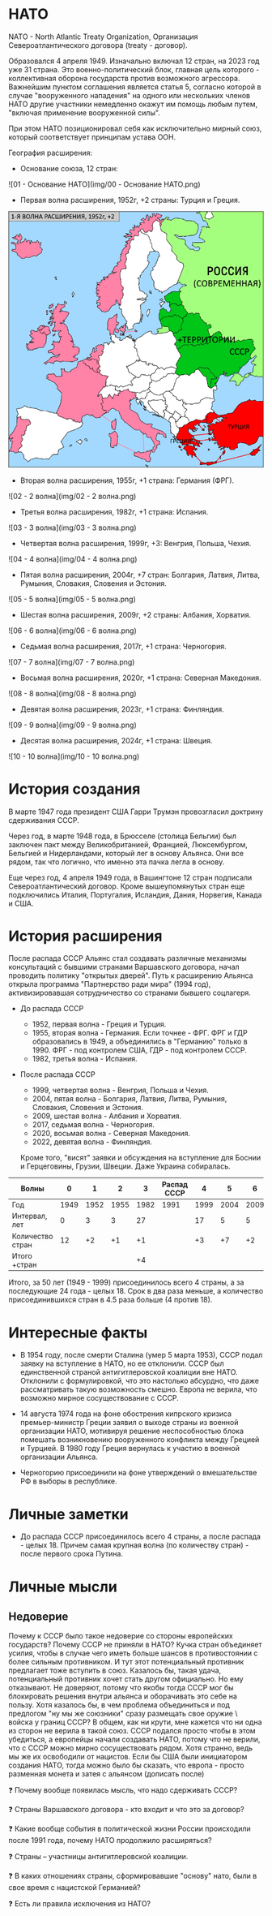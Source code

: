 # НАТО

NATO - North Atlantic Treaty Organization, Организация Североатлантического договора (treaty - договор).

Образовался 4 апреля 1949. Изначально включал 12 стран, на 2023 год уже 31 страна. Это военно-политический блок, главная цель которого - коллективная оборона государств против возможного агрессора. Важнейшим пунктом соглашения является статья 5, согласно которой в случае "вооруженного нападения" на одного или нескольких членов НАТО другие участники немедленно окажут им помощь любым путем, "включая применение вооруженной  силы".

При этом НАТО позиционировал себя как исключительно мирный союз, который соответствует принципам устава ООН.

География расширения:

* Основание союза, 12 стран:

![01 - Основание НАТО](img/00 - Основание НАТО.png)

* Первая волна расширения, 1952г, +2 страны: Турция и Греция.

<img src="img/01 - 1 волна.png" alt="01 - 1 волна"  />

* Вторая волна расширения, 1955г, +1 страна: Германия (ФРГ).

![02 - 2 волна](img/02 - 2 волна.png)

* Третья волна расширения, 1982г, +1 страна: Испания.

![03 - 3 волна](img/03 - 3 волна.png)

* Четвертая волна расширения, 1999г, +3: Венгрия, Польша, Чехия.

![04 - 4 волна](img/04 - 4 волна.png)

* Пятая волна расширения, 2004г, +7 стран: Болгария, Латвия, Литва, Румыния, Словакия, Словения и Эстония.

![05 - 5 волна](img/05 - 5 волна.png)

* Шестая волна расширения, 2009г, +2 страны: Албания, Хорватия.

![06 - 6 волна](img/06 - 6 волна.png)

* Седьмая волна расширения, 2017г, +1 страна: Черногория.

![07 - 7 волна](img/07 - 7 волна.png)

* Восьмая волна расширения, 2020г, +1 страна: Северная Македония.

![08 - 8 волна](img/08 - 8 волна.png)

* Девятая волна расширения, 2023г, +1 страна: Финляндия.

![09 - 9 волна](img/09 - 9 волна.png)

* Десятая волна расширения, 2024г, +1 страна: Швеция.

![10 - 10 волна](img/10 - 10 волна.png)

# История создания

В марте 1947 года президент США Гарри Трумэн провозгласил доктрину сдерживания СССР.

Через год, в марте 1948 года, в Брюсселе (столица Бельгии) был заключен пакт между Великобританией, Францией, Люксембургом, Бельгией и Нидерландами, который лег в основу Альянса. Они все рядом, так что логично, что именно эта пачка легла в основу.

Еще через год, 4 апреля 1949 года, в Вашингтоне 12 стран подписали Североатлантический договор. Кроме вышеупомянутых стран еще подключились Италия, Португалия, Исландия, Дания, Норвегия, Канада и США.

# История расширения

После распада СССР Альянс стал создавать различные механизмы  консультаций с бывшими странами Варшавского договора, начал проводить  политику "открытых дверей". Путь к расширению Альянса открыла программа "Партнерство ради мира" (1994 год), активизировавшая сотрудничество со  странами бывшего соцлагеря.

* До распада СССР

  * 1952, первая волна - Греция и Турция.
  * 1955, вторая волна - Германия. Если точнее - ФРГ. ФРГ и ГДР образовались в 1949, а объединились в "Германию" только в 1990. ФРГ - под контролем США, ГДР - под контролем СССР.
  * 1982, третья волна - Испания.

* После распада СССР

  * 1999, четвертая волна - Венгрия, Польша и Чехия.
  * 2004, пятая волна - Болгария, Латвия, Литва, Румыния, Словакия, Словения и Эстония.
  * 2009, шестая волна - Албания и Хорватия.
  * 2017, седьмая волна - Черногория.
  * 2020, восьмая волна - Северная Македония.
  * 2022, девятая волна - Финляндия.

  Кроме того, "висят" заявки и обсуждения на вступление для Боснии и Герцеговины, Грузии, Швеции. Даже Украина собиралась.

| Волны            | 0    | 1    | 2    | 3    | Распад СССР | 4    | 5    | 6    | 7    | 8    | 9    |
| ---------------- | ---- | ---- | ---- | ---- | ----------- | ---- | ---- | ---- | ---- | ---- | ---- |
| Год              | 1949 | 1952 | 1955 | 1982 | 1991        | 1999 | 2004 | 2009 | 2017 | 2020 | 2022 |
| Интервал, лет    | 0    | 3    | 3    | 27   |             | 17   | 5    | 5    | 8    | 3    | 2    |
| Количество стран | 12   | +2   | +1   | +1   |             | +3   | +7   | +2   | +1   | +1   | ~4   |
| Итого +стран     |      |      |      | +4   |             |      |      |      |      |      | +18  |

Итого, за 50 лет (1949 - 1999) присоединилось всего 4 страны, а за последующие 24 года - целых 18. Срок в два раза меньше, а количество присоединившихся стран в 4.5 раза больше (4 против 18).

# Интересные факты

* В 1954 году, после смерти Сталина (умер 5 марта 1953), СССР подал заявку на вступление в НАТО, но ее отклонили. СССР был единственной страной антигитлеровской коалиции вне НАТО. Отклонили с формулировкой, что это настолько абсурдно, что даже рассматривать такую возможность смешно. Европа не верила, что возможно мирное сосуществование с СССР.

* 14 августа 1974 года на фоне обострения кипрского кризиса премьер-министр Греции заявил о выходе страны из военной организации НАТО, мотивируя решение неспособностью блока помешать возникновению  вооруженного конфликта между Грецией и Турцией. В 1980 году Греция  вернулась к участию в военной организации Альянса.

* Черногорию присоединили на фоне утверждений о вмешательстве РФ в выборы в республике.


# Личные заметки

* До распада СССР присоединилось всего 4 страны, а после распада - целых 18. Причем самая крупная волна (по количеству стран) - после первого срока Путина.

# Личные мысли

## Недоверие

Почему к СССР было такое недоверие со стороны европейских государств? Почему СССР не приняли в НАТО? Кучка стран объединяет усилия, чтобы в случае чего иметь больше шансов в противостоянии с более сильным противником. И тут этот потенциальный противник предлагает тоже вступить в союз. Казалось бы, такая удача, потенциальный противник хочет стать другом официально. Но ему отказывают. Не доверяют, потому что якобы тогда СССР мог бы блокировать решения внутри альянса и оборачивать это себе на пользу. Хотя казалось бы, в чем проблема объединиться и под предлогом "ну мы же союзники" сразу размещать свое оружие \ войска у границ СССР? В общем, как ни крути, мне кажется что ни одна из сторон не верила в такой союз. СССР подался просто чтобы в этом убедиться, а европейцы начали создавать НАТО, потому что не верили, что с СССР можно мирно сосуществовать рядом. Хотя странно, ведь мы же их освободили от нацистов. Если бы США были инициатором создания НАТО, тогда можно было бы сказать, что европа - просто разменная монета и затея с альянсом (дописать после)





:question: Почему вообще появилась мысль, что надо сдерживать СССР?

:question: Страны Варшавского договора - кто входит и что это за договор?

:question: Какие вообще события в политической жизни России происходили после 1991 года, почему НАТО продолжило расширяться?

:question: Cтраны – участницы антигитлеровской коалиции.

:question: В каких отношениях страны, сформировавшие "основу" нато, были в свое время с нацистской Германией?

:question: Есть ли правила исключения из НАТО?








